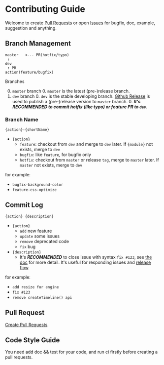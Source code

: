 # Contributing Guide

Welcome to create [Pull Requests](https://github.com/moajs/moa-frontend/pulls) or open [Issues](https://github.com/moajs/moa-frontend/issues) for bugfix, doc, example, suggestion and anything.

## Branch Management

```
master   <--- PR(hotfix/typo)
 ↑
dev
 ↑ PR
action(feature/bugfix)
```  
Branches

0. `master` branch
    0. `master` is the latest (pre-)release branch.
0. `dev` branch
    0. `dev` is the stable developing branch. [Github Release](https://help.github.com/articles/creating-releases/) is used to publish a (pre-)release version to `master` branch.
    0. ***It's RECOMMENDED to commit hotfix (like typo) or feature PR to `dev`***.

### Branch Name 

```
{action}-{shortName}
```

* `{action}`
    * `feature`: checkout from `dev` and merge to `dev` later. If `{module}` not exists, merge to `dev`
    * `bugfix`: like `feature`, for bugfix only
    * `hotfix`: checkout from `master` or release `tag`, merge to `master` later. If `master` not exists, merge to `dev`

for example:

* `bugfix-background-color`
* `feature-css-optimize`

## Commit Log

```
{action} {description}
```

* `{action}`
    * `add` new feature
    * `update` some issues
    * `remove` deprecated code
    * `fix` bug
* `{description}`
    * It's ***RECOMMENDED*** to close issue with syntax `fix #123`, see [the doc](https://help.github.com/articles/closing-issues-via-commit-messages/) for more detail. It's useful for responding issues and [release flow](https://github.com/alibaba/weex/releases/tag/v0.5.0).

for example:

* `add resize for engine`
* `fix #123`
* `remove createTimeline() api`


## Pull Request

[Create Pull Requests](https://github.com/moajs/moa-frontend/compare).

## Code Style Guide

You need add doc && test for your code, and run ci firstly before creating a pull requests.